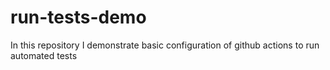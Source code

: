 # run-tests-demo
In this repository I demonstrate basic configuration of github actions to run automated tests
